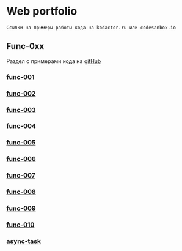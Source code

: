 # Web portfolio
`Ссылки на примеры работы кода на kodactor.ru или codesanbox.io`

## Func-0xx
Раздел с примерами кода на [gitHub](https://github.com/rukivbruki/ITMO_Web_Portfolio/tree/master/func-0xx)

### [func-001](https://codesandbox.io/s/task-on-this-rk31e)
### [func-002](https://kodaktor.ru/?!=func_24b55)
### [func-003](https://kodaktor.ru/?!=func_b8c98)
### [func-004](https://kodaktor.ru/?!=func_5ff25)
### [func-005](https://codesandbox.io/s/carry-task-lgyfm)
### [func-006](https://kodaktor.ru/?!=func_04c1d)
### [func-007](https://codesandbox.io/s/callbacks-iy0rs)
### [func-008](https://kodaktor.ru/?!=func_eb680)
### [func-009](https://kodaktor.ru/?!=func_77641)
### [func-010](https://codesandbox.io/s/lambda-programming-yth9h)
### [async-task](https://kodaktor.ru/?!=async_99a7b)
